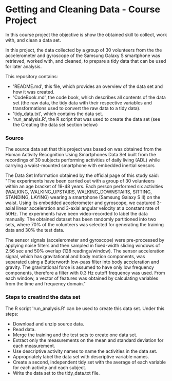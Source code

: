# Getting and Cleaning Data - Course Project

In this course project the objective is show the obtained skill to collect, work with, and clean a data set. 

In this project, the data collected by a group of 30 volunteers from the the accelerometer and gyroscope of the Samsung Galaxy S smartphone was retrieved, worked with, and cleaned, to prepare a tidy data that can be used for later analysis.

This repository contains:
* 'README.md', this file, which provides an overview of the data set and how it was created.
* 'CodeBook.md', the code book, which describes all contents of the data set (the raw data, the tidy data with their respective variables and transformations used to convert the raw data to a tidy data).
* 'tidy_data.txt', which contains the data set.
* 'run_analysis.R', the R script that was used to create the data set (see the Creating the data set section below)

### Source

The source data set that this project was based on was obtained from the Human Activity Recognition Using Smartphones Data Set built from the recordings of 30 subjects performing activities of daily living (ADL) while carrying a waist-mounted smartphone with embedded inertial sensors

The Data Set Information obtained by the official page of this study said: "The experiments have been carried out with a group of 30 volunteers within an age bracket of 19-48 years. Each person performed six activities (WALKING, WALKING_UPSTAIRS, WALKING_DOWNSTAIRS, SITTING, STANDING, LAYING) wearing a smartphone (Samsung Galaxy S II) on the waist. Using its embedded accelerometer and gyroscope, we captured 3-axial linear acceleration and 3-axial angular velocity at a constant rate of 50Hz. The experiments have been video-recorded to label the data manually. The obtained dataset has been randomly partitioned into two sets, where 70% of the volunteers was selected for generating the training data and 30% the test data. 

The sensor signals (accelerometer and gyroscope) were pre-processed by applying noise filters and then sampled in fixed-width sliding windows of 2.56 sec and 50% overlap (128 readings/window). The sensor acceleration signal, which has gravitational and body motion components, was separated using a Butterworth low-pass filter into body acceleration and gravity. The gravitational force is assumed to have only low frequency components, therefore a filter with 0.3 Hz cutoff frequency was used. From each window, a vector of features was obtained by calculating variables from the time and frequency domain." 

### Steps to creatind the data set

The R script 'run_analysis.R' can be used to create this data set. Under this steps:

* Download and unzip source data.
* Read data.
* Merge the training and the test sets to create one data set.
* Extract only the measurements on the mean and standard deviation for each measurement.
* Use descriptive activity names to name the activities in the data set.
* Appropriately label the data set with descriptive variable names.
* Create a second, independent tidy set with the average of each variable for each activity and each subject.
* Write the data set to the tidy_data.txt file.
